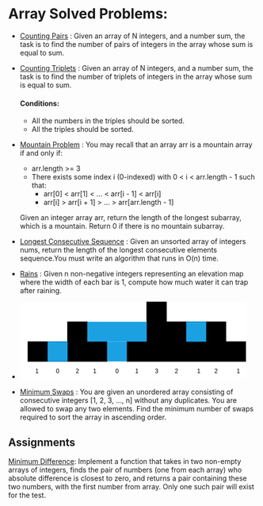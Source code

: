 # Array Solved Problems:
* [Counting Pairs](CountPairs.cpp) : Given an array of N integers, and a number sum, the task is to find the number of pairs of integers in the array whose sum is equal to sum.</p>
* [Counting Triplets](CountTriplets.cpp) : Given an array of N integers, and a number sum, the task is to find the number of triplets of integers in the array whose sum is equal to sum.
    #### Conditions:
    - All the numbers in the triples should be sorted.
    - All the triples should be sorted.
* [Mountain Problem](Mountain.cpp) : You may recall that an array arr is a mountain array if and only if:

    - arr.length >= 3
    - There exists some index i (0-indexed) with 0 < i < arr.length - 1 such that:
        - arr[0] < arr[1] < ... < arr[i - 1] < arr[i]
        - arr[i] > arr[i + 1] > ... > arr[arr.length - 1]

    Given an integer array arr, return the length of the longest subarray, which is a    mountain. Return 0 if there is no mountain subarray.
* [Longest Consecutive Sequence](LongConsSeq.cpp) : Given an unsorted array of integers nums, return the length of the longest consecutive elements sequence.You must write an algorithm that runs in O(n) time.
* [Rains](Rains.cpp) : Given n non-negative integers representing an elevation map where the width of each bar is 1, compute how much water it can trap after raining.

- ![alt text](Docs/Rains.png)

* [Minimum Swaps](MinimamSwaps.cpp) : You are given an unordered array consisting of consecutive integers  [1, 2, 3, ..., n] without any duplicates. You are allowed to swap any two elements. Find the minimum number of swaps required to sort the array in ascending order.

## Assignments

[Minimum Difference](MinDiff.cpp): Implement a function that takes in two non-empty arrays of integers, finds the pair of numbers (one from each array) who absolute difference is closest to zero, and returns a pair containing these two numbers, with the first number from array. Only one such pair will exist for the test.








 

